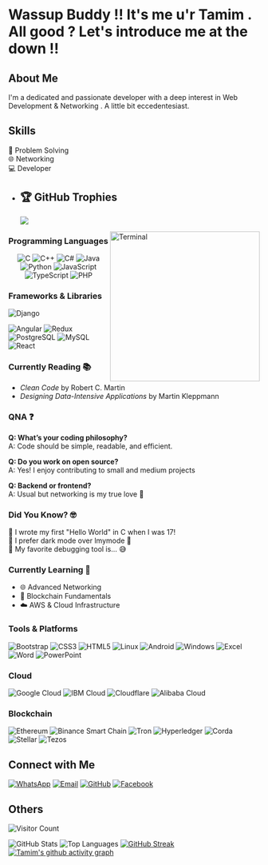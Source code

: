 # Wassup Buddy !! It's me u'r Tamim . All good ? Let's introduce me at the down !!

## About Me
I'm a dedicated and passionate developer with a deep interest in Web Development & Networking . A little bit eccedentesiast.

## Skills                                                                                                                          
  🧠 Problem Solving  
  🌐 Networking  
  💻 Developer 

- ## 🏆 GitHub Trophies
   ![](https://github-profile-trophy.vercel.app/?username=Tamim-29&theme=monokai&no-frame=false&no-bg=false&margin-w=4)

  <img align="right" alt="Terminal" width="300" src="https://media.giphy.com/media/qgQUggAC3Pfv687qPC/giphy.gif">

### Programming Languages
<p align="middle">
  <img alt="C" src="https://img.shields.io/badge/C-A8B9CC?style=for-the-badge&logo=c&logoColor=white" />
  <img alt="C++" src="https://img.shields.io/badge/C++-00599C?style=for-the-badge&logo=cplusplus&logoColor=white" />
  <img alt="C#" src="https://img.shields.io/badge/C%23-239120?style=for-the-badge&logo=csharp&logoColor=white" />
  <img alt="Java" src="https://img.shields.io/badge/Java-007396?style=for-the-badge&logo=java&logoColor=white" />
  <img alt="Python" src="https://img.shields.io/badge/Python-3776AB?style=for-the-badge&logo=python&logoColor=white" />
  <img alt="JavaScript" src="https://img.shields.io/badge/JavaScript-F7DF1E?style=for-the-badge&logo=javascript&logoColor=black" />
  <img alt="TypeScript" src="https://img.shields.io/badge/TypeScript-3178C6?style=for-the-badge&logo=typescript&logoColor=white" />
  <img alt="PHP" src="https://img.shields.io/badge/PHP-777BB4?style=for-the-badge&logo=php&logoColor=white" />
</p>

### Frameworks & Libraries
<img alt="Django" src="https://img.shields.io/badge/Django-092E20?style=for-the-badge&logo=django&logoColor=white" />
<p align="left">   
<img alt="Angular" src="https://img.shields.io/badge/Angular-DD0031?style=for-the-badge&logo=angular&logoColor=white" />
<img alt="Redux" src="https://img.shields.io/badge/Redux-764ABC?style=for-the-badge&logo=redux&logoColor=white" />
<img alt="PostgreSQL" src="https://img.shields.io/badge/PostgreSQL-4169E1?style=for-the-badge&logo=postgresql&logoColor=white" />
<img alt="MySQL" src="https://img.shields.io/badge/MySQL-4479A1?style=for-the-badge&logo=mysql&logoColor=white" />
<img alt="React" src="https://img.shields.io/badge/React-61DAFB?style=for-the-badge&logo=react&logoColor=black" />


### Currently Reading 📚 
  - *Clean Code* by Robert C. Martin
  - *Designing Data-Intensive Applications* by Martin Kleppmann

### QNA ❓
**Q: What’s your coding philosophy?**  
  A: Code should be simple, readable, and efficient.
  
**Q: Do you work on open source?**  
  A: Yes! I enjoy contributing to small and medium projects
  
**Q: Backend or frontend?**  
  A: Usual but networking is my true love 💙

### Did You Know? 🤓
  🔹 I wrote my first "Hello World" in C when I was 17!  
  🔹 I prefer dark mode over lmymode 🌙  
  🔹 My favorite debugging tool is... 😅  

### Currently Learning 🧠
  - 🌐 Advanced Networking
  - 🧱 Blockchain Fundamentals
  - ☁️ AWS & Cloud Infrastructure

### Tools & Platforms
<img alt="Bootstrap" src="https://img.shields.io/badge/Bootstrap-7952B3?style=for-the-badge&logo=bootstrap&logoColor=white" />
<img alt="CSS3" src="https://img.shields.io/badge/CSS3-1572B6?style=for-the-badge&logo=css3&logoColor=white" />
<HTML5L5 alt="Git" src="https://img.shields.io/badge/Git-F05032?style=for-the-badge&logo=git&logoColor=white" />  <img alt="HTML5" src="https://img.shields.io/badge/HTML5-E34F26?style=for-the-badhttpsor=white" />
<img alt="Linux" src="https://img.shields.io/badge/Linux-FCC624?style=for-the-badge&logo=linux&logoColor=black" />
<img alt="Android" src="https://img.shields.io/badge/Android-3DDC84?style=for-the-badge&logo=android&logoColor=white" />
<img alt="Windows" src="https://img.shields.io/badge/Windows-0078D6?style=for-the-badge&logo=windows&logoColor=white" />
<img alt="Excel" src="https://img.shields.io/badge/Excel-217346?style=for-the-badge&logo=microsoft-excel&logoColor=white" />
<img alt="Word" src="https://img.shields.io/badge/Word-2B579A?style=for-the-badge&logo=microsoftword&logoColor=white" />
<img alt="PowerPoint" src="https://img.shields.io/badge/PowerPoint-B7472A?style=for-the-badge&logo=microsoftpowerpoint&logoColor=white" />
</p>



### Cloud 
<img alt="Google Cloud" src="https://img.shields.io/badge/Google_Cloud-4285F4?style=for-the-badge&logo=google-cloud&logoColor=white" />
<img alt="IBM Cloud" src="https://img.shields.io/badge/IBM_Cloud-1261FE?style=for-the-badge&logo=ibmcloud&logoColor=white" />
<img alt="Cloudflare" src="https://img.shields.io/badge/Cloudflare-F38020?style=for-the-badge&logo=cloudflare&logoColor=white" />
<img alt="Alibaba Cloud" src="https://img.shields.io/badge/Alibaba_Cloud-FF6A00?style=for-the-badge&logo=alibabacloud&logoColor=white" />
</p>

### Blockchain
<p align="left">
<img alt="Ethereum" src="https://img.shields.io/badge/Ethereum-3C3C3D?style=for-the-badge&logo=ethereum&logoColor=white" />
<img alt="Binance Smart Chain" src="https://img.shields.io/badge/Binance_Smart_Chain-F0B90B?style=for-the-badge&logo=binance&logoColor=white" />
<img alt="Tron" src="https://img.shields.io/badge/TRON-EB0029?style=for-the-badge&logo=tron&logoColor=white" />
<img alt="Hyperledger" src="https://img.shields.io/badge/Hyperledger-2F3134?style=for-the-badge&logo=hyperledger&logoColor=white" />
<img alt="Corda" src="https://img.shields.io/badge/Corda-E1251B?style=for-the-badge&logo=r3&logoColor=white" />
<img alt="Stellar" src="https://img.shields.io/badge/Stellar-7D00FF?style=for-the-badge&logo=stellar&logoColor=white" />
<img alt="Tezos" src="https://img.shields.io/badge/Tezos-2C7DF7?style=for-the-badge&logo=tezos&logoColor=white" />


## Connect with Me
[![WhatsApp](https://img.shields.io/badge/WhatsApp-%2B8801993396690-brightgreen)](https://wa.me/8801993396690)
[![Email](https://img.shields.io/badge/Email-tamimr795@gmail.com-blue)](mailto:tamimr795@gmail.com)
[![GitHub](https://img.shields.io/badge/-GitHub-181717?logo=github&logoColor=white&style=flat)](https://github.com/Tamim-29)
[![Facebook](https://img.shields.io/badge/Facebook-1877F2?logo=facebook&logoColor=white)](https://www.facebook.com/tamim.rahman29?mibextid=ZbWKwL)

## Others 
![Visitor Count](https://komarev.com/ghpvc/?username=Tamim-29&color=brightgreen)

![GitHub Stats](https://github-readme-stats.vercel.app/api?username=Tamim-29&show_icons=true&theme=radical)
![Top Languages](https://github-readme-stats.vercel.app/api/top-langs/?username=Tamim-29&layout=compact&theme=radical)
[![GitHub Streak](https://streak-stats.demolab.com/?user=Tamim-29&theme=tokyonight)](https://git.io/streak-stats)
[![Tamim's github activity graph](https://github-readme-activity-graph.vercel.app/graph?username=Tamim-29&bg_color=100f0f&color=4c5e9e&line=4c569e&point=403e41&area=true&hide_border=true)](https://github.com/ashutosh00710/github-readme-activity-graph)
